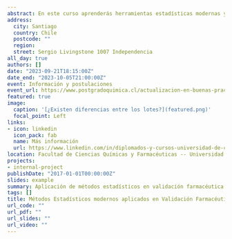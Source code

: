 ```yaml
---
abstract: En este curso aprenderás herramientas estadísticas modernas y su aplicación en procesos de validación farmacéutica. Clases online y streaming. Este curso es parte del Diplomado en Buenas Prácticas de Manufactura Vigentes, con Énfasis en Auditorías de Sistemas de Calidad, Validación y Análisis de Riesgo
address:
  city: Santiago
  country: Chile
  postcode: ""
  region: 
  street: Sergio Livingstone 1007 Independencia
all_day: true
authors: []
date: "2023-09-21T18:15:00Z"
date_end: "2023-10-05T21:00:00Z"
event: Información y postulaciones
event_url: https://www.postgradoquimica.cl/actualizacion-en-buenas-practicas-de-manufactura-vigentes-con-enfasis-en-auditorias-de-sistemas-de-calidad-validacion-y-analisis-de-riesgo/
featured: true
image:
  caption: '[¿Existen diferencias entre los lotes?](featured.png)'
  focal_point: Left
links:
- icon: linkedin
  icon_pack: fab
  name: Más información
  url: https://www.linkedin.com/in/diplomados-y-cursos-universidad-de-chile-5024301a7/
location: Facultad de Ciencias Químicas y Farmacéuticas -- Universidad de Chile
projects:
- internal-project
publishDate: "2017-01-01T00:00:00Z"
slides: example
summary: Aplicación de métodos estadísticos en validación farmacéutica con un fuerte componenete computacional usando el lenguaje R
tags: []
title: Métodos Estadísticos modernos aplicados en Validación Farmacéutica
url_code: ""
url_pdf: ""
url_slides: ""
url_video: ""
---
```






<!---
{{% callout note %}}
Click on the **Slides** button above to view the built-in slides feature.
{{% /callout %}}

Slides can be added in a few ways:

- **Create** slides using Wowchemy's [*Slides*](https://wowchemy.com/docs/managing-content/#create-slides) feature and link using `slides` parameter in the front matter of the talk file
- **Upload** an existing slide deck to `static/` and link using `url_slides` parameter in the front matter of the talk file
- **Embed** your slides (e.g. Google Slides) or presentation video on this page using [shortcodes](https://wowchemy.com/docs/writing-markdown-latex/).

Further event details, including [page elements](https://wowchemy.com/docs/writing-markdown-latex/) such as image galleries, can be added to the body of this page.
-->

